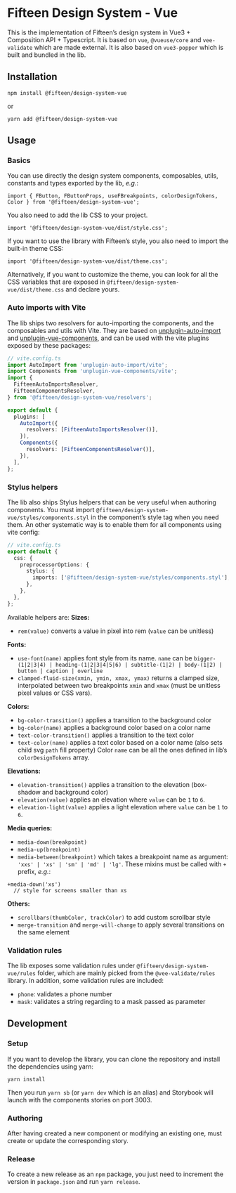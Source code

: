 # Fifteen Design System - Vue

This is the implementation of Fifteen’s design system in Vue3 + Composition API + Typescript.
It is based on `vue`, `@vueuse/core` and `vee-validate` which are made external.
It is also based on `vue3-popper` which is built and bundled in the lib.

## Installation

```
npm install @fifteen/design-system-vue
```

or

```
yarn add @fifteen/design-system-vue
```

## Usage

### Basics

You can use directly the design system components, composables, utils, constants and types exported by the lib, _e.g._:

```
import { FButton, FButtonProps, useFBreakpoints, colorDesignTokens, Color } from '@fifteen/design-system-vue';
```

You also need to add the lib CSS to your project.

```
import '@fifteen/design-system-vue/dist/style.css';
```

If you want to use the library with Fifteen’s style, you also need to import the built-in theme CSS:

```
import '@fifteen/design-system-vue/dist/theme.css';
```

Alternatively, if you want to customize the theme, you can look for all the CSS variables that are exposed in `@fifteen/design-system-vue/dist/theme.css` and declare yours.

### Auto imports with Vite

The lib ships two resolvers for auto-importing the components, and the composables and utils with Vite. They are based on [unplugin-auto-import](https://www.npmjs.com/package/unplugin-auto-import) and [unplugin-vue-components](https://www.npmjs.com/package/unplugin-vue-components), and can be used with the vite plugins exposed by these packages:

```ts
// vite.config.ts
import AutoImport from 'unplugin-auto-import/vite';
import Components from 'unplugin-vue-components/vite';
import {
  FifteenAutoImportsResolver,
  FifteenComponentsResolver,
} from '@fifteen/design-system-vue/resolvers';

export default {
  plugins: [
    AutoImport({
      resolvers: [FifteenAutoImportsResolver()],
    }),
    Components({
      resolvers: [FifteenComponentsResolver()],
    }),
  ],
};
```

### Stylus helpers

The lib also ships Stylus helpers that can be very useful when authoring components. You must import `@fifteen/design-system-vue/styles/components.styl` in the component’s style tag when you need them.
An other systematic way is to enable them for all components using vite config:

```ts
// vite.config.ts
export default {
  css: {
    preprocessorOptions: {
      stylus: {
        imports: ['@fifteen/design-system-vue/styles/components.styl'],
      },
    },
  },
};
```

Available helpers are:
**Sizes:**

- `rem(value)` converts a value in pixel into rem (`value` can be unitless)

**Fonts:**

- `use-font(name)` applies font style from its name. `name` can be `bigger-(1|2|3|4) | heading-(1|2|3|4|5|6) | subtitle-(1|2) | body-(1|2) | button | caption | overline`
- `clamped-fluid-size(xmin, ymin, xmax, ymax)` returns a clamped size, interpolated between two breakpoints `xmin` and `xmax` (must be unitless pixel values or CSS vars).

**Colors:**

- `bg-color-transition()` applies a transition to the background color
- `bg-color(name)` applies a background color based on a color name
- `text-color-transition()` applies a transition to the text color
- `text-color(name)` applies a text color based on a color name (also sets child svg `path` fill property)
  Color `name` can be all the ones defined in lib’s `colorDesignTokens` array.

**Elevations:**

- `elevation-transition()` applies a transition to the elevation (box-shadow and background color)
- `elevation(value)` applies an elevation where `value` can be `1` to `6`.
- `elevation-light(value)` applies a light elevation where `value` can be `1` to `6`.

**Media queries:**

- `media-down(breakpoint)`
- `media-up(breakpoint)`
- `media-between(breakpoint)`
  which takes a breakpoint name as argument: `'xxs' | 'xs' | 'sm' | 'md' | 'lg'`.
  These mixins must be called with `+` prefix, _e.g._:

```
+media-down('xs')
  // style for screens smaller than xs
```

**Others:**

- `scrollbars(thumbColor, trackColor)` to add custom scrollbar style
- `merge-transition` and `merge-will-change` to apply several transitions on the same element

### Validation rules

The lib exposes some validation rules under `@fifteen/design-system-vue/rules` folder, which are mainly picked from the `@vee-validate/rules` library. In addition, some validation rules are included:

- `phone`: validates a phone number
- `mask`: validates a string regarding to a mask passed as parameter

## Development

### Setup

If you want to develop the library, you can clone the repository and install the dependencies using yarn:

```
yarn install
```

Then you run `yarn sb` (or `yarn dev` which is an alias) and Storybook will launch with the components stories on port 3003.

### Authoring

After having created a new component or modifying an existing one, must create or update the corresponding story.

### Release

To create a new release as an `npm` package, you just need to increment the version in `package.json` and run `yarn release`.
